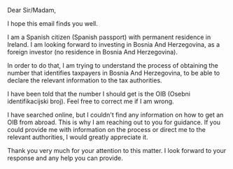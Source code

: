 Dear Sir/Madam,

I hope this email finds you well.

I am a Spanish citizen (Spanish passport) with permanent residence in Ireland. I am looking forward to investing in Bosnia And Herzegovina, as a foreign investor (no residence in Bosnia And Herzegovina).

In order to do that, I am trying to understand the process of obtaining the number that identifies taxpayers in Bosnia And Herzegovina, to be able to declare the relevant information to the tax authorities.

I have been told that the number I should get is the OIB (Osebni identifikacijski broj). Feel free to correct me if I am wrong.

I have searched online, but I couldn't find any information on how to get an OIB from abroad. This is why I am reaching out to you for guidance. If you could provide me with information on the process or direct me to the relevant authorities, I would greatly appreciate it.

Thank you very much for your attention to this matter. I look forward to your response and any help you can provide.